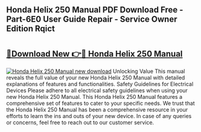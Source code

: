 ## Honda Helix 250 Manual PDF Download Free - Part-6E0 User Guide Repair - Service Owner Edition Rqict

# <h2><a href="http://bc95372.oget.top/?id=Honda+Helix+250+Manual">🔗Download New 👉🔴 Honda Helix 250 Manual</a></h2>

[![Honda Helix 250 Manual new download](https://i.imgur.com/5g1atiW.png)](http://bc95372.oget.top/?id=Honda+Helix+250+Manual)
Unlocking Value This manual reveals the full value of your new Honda Helix 250 Manual with detailed explanations of features and functionalities. Safety Guidelines for Electrical Devices Please adhere to all electrical safety guidelines when using your new Honda Helix 250 Manual. This Honda Helix 250 Manual features a comprehensive set of features to cater to your specific needs. We trust that the Honda Helix 250 Manual has been a comprehensive resource in your efforts to learn the ins and outs of your new device. In case of any queries or concerns, feel free to reach out to our customer service.
